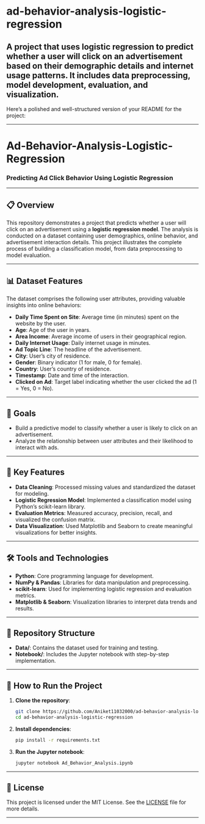# ad-behavior-analysis-logistic-regression
A project that uses logistic regression to predict whether a user will click on an advertisement based on their demographic details and internet usage patterns. It includes data preprocessing, model development, evaluation, and visualization.
---------------------

Here’s a polished and well-structured version of your README for the project:

---

# **Ad-Behavior-Analysis-Logistic-Regression**  
### Predicting Ad Click Behavior Using Logistic Regression  

---

## 📋 Overview  
This repository demonstrates a project that predicts whether a user will click on an advertisement using a **logistic regression model**. The analysis is conducted on a dataset containing user demographics, online behavior, and advertisement interaction details. This project illustrates the complete process of building a classification model, from data preprocessing to model evaluation.  

---

## 📊 Dataset Features  
The dataset comprises the following user attributes, providing valuable insights into online behaviors:  
- **Daily Time Spent on Site**: Average time (in minutes) spent on the website by the user.  
- **Age**: Age of the user in years.  
- **Area Income**: Average income of users in their geographical region.  
- **Daily Internet Usage**: Daily internet usage in minutes.  
- **Ad Topic Line**: The headline of the advertisement.  
- **City**: User’s city of residence.  
- **Gender**: Binary indicator (1 for male, 0 for female).  
- **Country**: User’s country of residence.  
- **Timestamp**: Date and time of the interaction.  
- **Clicked on Ad**: Target label indicating whether the user clicked the ad (1 = Yes, 0 = No).  

---

## 🎯 Goals  
- Build a predictive model to classify whether a user is likely to click on an advertisement.  
- Analyze the relationship between user attributes and their likelihood to interact with ads.  

---

## 🔑 Key Features  
- **Data Cleaning**: Processed missing values and standardized the dataset for modeling.  
- **Logistic Regression Model**: Implemented a classification model using Python’s scikit-learn library.  
- **Evaluation Metrics**: Measured accuracy, precision, recall, and visualized the confusion matrix.  
- **Data Visualization**: Used Matplotlib and Seaborn to create meaningful visualizations for better insights.  

---

## 🛠️ Tools and Technologies  
- **Python**: Core programming language for development.  
- **NumPy & Pandas**: Libraries for data manipulation and preprocessing.  
- **scikit-learn**: Used for implementing logistic regression and evaluation metrics.  
- **Matplotlib & Seaborn**: Visualization libraries to interpret data trends and results.  

---

## 🚀 Repository Structure  
- **Data/**: Contains the dataset used for training and testing.  
- **Notebook/**: Includes the Jupyter notebook with step-by-step implementation.  

---

## 📌 How to Run the Project  
1. **Clone the repository**:  
   ```bash  
   git clone https://github.com/Aniket11032000/ad-behavior-analysis-logistic-regression.git  
   cd ad-behavior-analysis-logistic-regression  
   ```  
2. **Install dependencies**:  
   ```bash  
   pip install -r requirements.txt  
   ```  
3. **Run the Jupyter notebook**:  
   ```bash  
   jupyter notebook Ad_Behavior_Analysis.ipynb  
   ```  

---

## 📄 License  
This project is licensed under the MIT License. See the [LICENSE](LICENSE) file for more details.  

---

